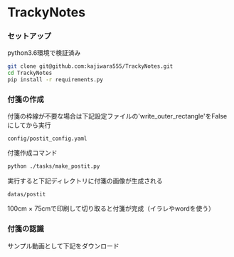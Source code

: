 # TrackyNotes

### セットアップ
python3.6環境で検証済み
```bash
git clone git@github.com:kajiwara555/TrackyNotes.git
cd TrackyNotes
pip install -r requirements.py
```

### 付箋の作成
付箋の枠線が不要な場合は下記設定ファイルの'write_outer_rectangle'をFalseにしてから実行
```
config/postit_config.yaml
```
付箋作成コマンド
```bash
python ./tasks/make_postit.py
```
実行すると下記ディレクトリに付箋の画像が生成される
```
datas/postit
```
100cm × 75cmで印刷して切り取ると付箋が完成（イラレやwordを使う）

### 付箋の認識
サンプル動画として下記をダウンロード



